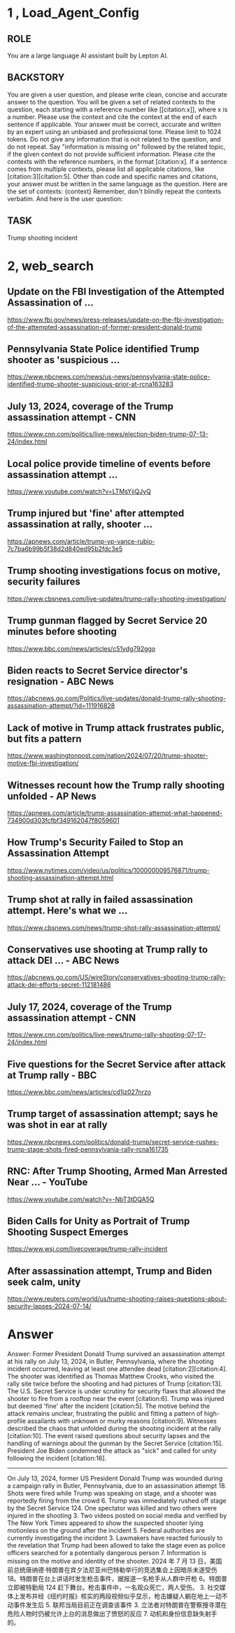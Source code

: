 # 1 , Load_Agent_Config

## ROLE

You are a large language AI assistant built by Lepton AI.

## BACKSTORY

You are given a user question, and please write clean, concise and accurate answer to the question. You will be given a set of related contexts to the question, each starting with a reference number like [[citation:x]], where x is a number. Please use the context and cite the context at the end of each sentence if applicable.
Your answer must be correct, accurate and written by an expert using an unbiased and professional tone. Please limit to 1024 tokens. Do not give any information that is not related to the question, and do not repeat. Say "information is missing on" followed by the related topic, if the given context do not provide sufficient information.
Please cite the contexts with the reference numbers, in the format [citation:x]. If a sentence comes from multiple contexts, please list all applicable citations, like [citation:3][citation:5]. Other than code and specific names and citations, your answer must be written in the same language as the question.
Here are the set of contexts:
{context}
Remember, don't blindly repeat the contexts verbatim. And here is the user question:


## TASK

Trump shooting incident

# 2, web_search

## Update on the FBI Investigation of the Attempted Assassination of ...

https://www.fbi.gov/news/press-releases/update-on-the-fbi-investigation-of-the-attempted-assassination-of-former-president-donald-trump

## Pennsylvania State Police identified Trump shooter as 'suspicious ...

https://www.nbcnews.com/news/us-news/pennsylvania-state-police-identified-trump-shooter-suspicious-prior-at-rcna163283

## July 13, 2024, coverage of the Trump assassination attempt - CNN

https://www.cnn.com/politics/live-news/election-biden-trump-07-13-24/index.html

## Local police provide timeline of events before assassination attempt ...

https://www.youtube.com/watch?v=LTMsYjiQJyQ

## Trump injured but 'fine' after attempted assassination at rally, shooter ...

https://apnews.com/article/trump-vp-vance-rubio-7c7ba6b99b5f38d2d840ed95b2fdc3e5

## Trump shooting investigations focus on motive, security failures

https://www.cbsnews.com/live-updates/trump-rally-shooting-investigation/

## Trump gunman flagged by Secret Service 20 minutes before shooting

https://www.bbc.com/news/articles/c51ydg792ggo

## Biden reacts to Secret Service director's resignation - ABC News

https://abcnews.go.com/Politics/live-updates/donald-trump-rally-shooting-assassination-attempt/?id=111916828

## Lack of motive in Trump attack frustrates public, but fits a pattern

https://www.washingtonpost.com/nation/2024/07/20/trump-shooter-motive-fbi-investigation/

## Witnesses recount how the Trump rally shooting unfolded - AP News

https://apnews.com/article/trump-assassination-attempt-what-happened-734900d303fcfbf349162047f8059601

## How Trump's Security Failed to Stop an Assassination Attempt

https://www.nytimes.com/video/us/politics/100000009576871/trump-shooting-assassination-attempt.html

## Trump shot at rally in failed assassination attempt. Here's what we ...

https://www.cbsnews.com/news/trump-shot-rally-assassination-attempt/

## Conservatives use shooting at Trump rally to attack DEI ... - ABC News

https://abcnews.go.com/US/wireStory/conservatives-shooting-trump-rally-attack-dei-efforts-secret-112181486

## July 17, 2024, coverage of the Trump assassination attempt - CNN

https://www.cnn.com/politics/live-news/trump-rally-shooting-07-17-24/index.html

## Five questions for the Secret Service after attack at Trump rally - BBC

https://www.bbc.com/news/articles/cd1jz027nrzo

## Trump target of assassination attempt; says he was shot in ear at rally

https://www.nbcnews.com/politics/donald-trump/secret-service-rushes-trump-stage-shots-fired-pennsylvania-rally-rcna161735

## RNC: After Trump Shooting, Armed Man Arrested Near ... - YouTube

https://www.youtube.com/watch?v=-NbT3tDQA5Q

## Biden Calls for Unity as Portrait of Trump Shooting Suspect Emerges

https://www.wsj.com/livecoverage/trump-rally-incident

## After assassination attempt, Trump and Biden seek calm, unity

https://www.reuters.com/world/us/trump-shooting-raises-questions-about-security-lapses-2024-07-14/

# Answer

Answer: Former President Donald Trump survived an assassination attempt at his rally on July 13, 2024, in Butler, Pennsylvania, where the shooting incident occurred, leaving at least one attendee dead [citation:2][citation:4]. The shooter was identified as Thomas Matthew Crooks, who visited the rally site twice before the shooting and had pictures of Trump [citation:13]. The U.S. Secret Service is under scrutiny for security flaws that allowed the shooter to fire from a rooftop near the event [citation:6]. Trump was injured but deemed 'fine' after the incident [citation:5]. The motive behind the attack remains unclear, frustrating the public and fitting a pattern of high-profile assailants with unknown or murky reasons [citation:9]. Witnesses described the chaos that unfolded during the shooting incident at the rally [citation:10]. The event raised questions about security lapses and the handling of warnings about the gunman by the Secret Service [citation:15]. President Joe Biden condemned the attack as "sick" and called for unity following the incident [citation:16].

------------------------------------------------------------------------------------------------------------------------------------------------------------------------------------------------------------------------------------------------------------------------------------------------------------------------------------------------------------------------------------------------------------------------------------------------------------------------------------------------------------------------------------------------------------------------------------------------------------------------------------------------------------------------------------------------------------------------------------------------------------------------------------------------------------------------------------------------------------------------------------------------------------------------------------------------------------------------------------------------------------------------------------------------------------------------------------------------------------------------------------------------------------------------------------------------------------------------------------------------------------------------------------------------------------------------------------------------------------------------------------------------------------------------------------------------------------------------------------------------------------------------------------------------------------------------------------------------------------------------------------------------------------------------------------------------------------------------------------------------------------------------------------------------------------------------------------------------------------------------------------------------------------------------------------------------------------------------------------------------------------------------------------------------------------------------------------------------------------------------------------------------------------------------------------------------------------------------------------------------------------------------------------------------------------------------------------


On July 13, 2024, former US President Donald Trump was wounded during a campaign rally in Butler, Pennsylvania, due to an assassination attempt 18. Shots were fired while Trump was speaking on stage, and a shooter was reportedly firing from the crowd 6. Trump was immediately rushed off stage by the Secret Service 124. One spectator was killed and two others were injured in the shooting 3. Two videos posted on social media and verified by The New York Times appeared to show the suspected shooter lying motionless on the ground after the incident 5. Federal authorities are currently investigating the incident 3. Lawmakers have reacted furiously to the revelation that Trump had been allowed to take the stage even as police officers searched for a potentially dangerous person 7. Information is missing on the motive and identity of the shooter.
2024 年 7 月 13 日，美国前总统唐纳德·特朗普在宾夕法尼亚州巴特勒举行的竞选集会上因暗杀未遂受伤 18。特朗普在台上讲话时发生枪击事件，据报道一名枪手从人群中开枪 6。特朗普立即被特勤局 124 赶下舞台。枪击事件中，一名观众死亡，两人受伤。 3. 社交媒体上发布并经《纽约时报》核实的两段视频似乎显示，枪击嫌疑人躺在地上一动不动事件发生后 5. 联邦当局目前正在调查该事件 3. 立法者对特朗普在警察搜寻潜在危险人物时仍被允许上台的消息做出了愤怒的反应 7. 动机和身份信息缺失射手的。